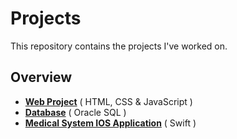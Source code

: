 # Projects

This repository contains the projects I've worked on.

## Overview 

- **[Web Project](Web%20project)** ( HTML, CSS & JavaScript )
- **[Database](Database)** ( Oracle SQL )
- **[Medical System IOS Application](LabCaught-IOS)** ( Swift )

